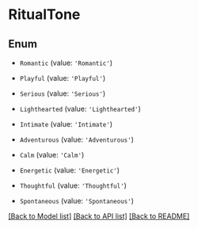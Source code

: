 # RitualTone


## Enum

* `Romantic` (value: `'Romantic'`)

* `Playful` (value: `'Playful'`)

* `Serious` (value: `'Serious'`)

* `Lighthearted` (value: `'Lighthearted'`)

* `Intimate` (value: `'Intimate'`)

* `Adventurous` (value: `'Adventurous'`)

* `Calm` (value: `'Calm'`)

* `Energetic` (value: `'Energetic'`)

* `Thoughtful` (value: `'Thoughtful'`)

* `Spontaneous` (value: `'Spontaneous'`)

[[Back to Model list]](../README.md#documentation-for-models) [[Back to API list]](../README.md#documentation-for-api-endpoints) [[Back to README]](../README.md)
